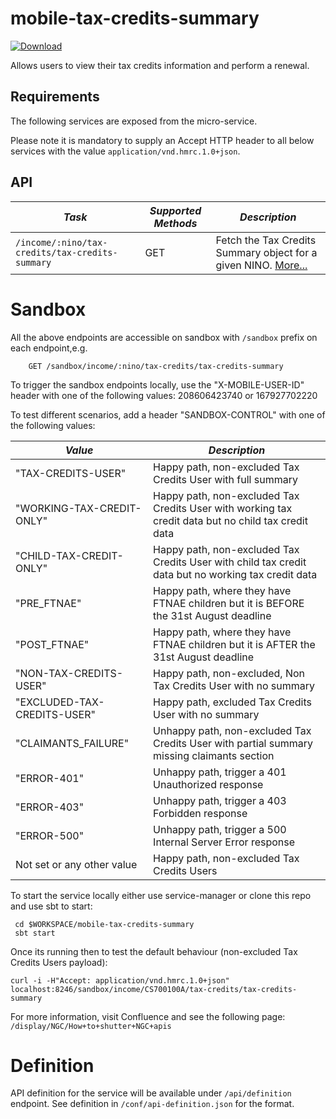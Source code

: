 mobile-tax-credits-summary
=============================================

[ ![Download](https://api.bintray.com/packages/hmrc/releases/mobile-tax-credits-summary/images/download.svg) ](https://bintray.com/hmrc/releases/mobile-tax-credits-summary/_latestVersion)

Allows users to view their tax credits information and perform a renewal.

Requirements
------------

The following services are exposed from the micro-service.

Please note it is mandatory to supply an Accept HTTP header to all below services with the value ```application/vnd.hmrc.1.0+json```. 

API
---

| *Task* | *Supported Methods* | *Description* |
|--------|----|----|
| ```/income/:nino/tax-credits/tax-credits-summary``` | GET | Fetch the Tax Credits Summary object for a given NINO. [More...](docs/tax-credits-summary.md)|

# Sandbox
All the above endpoints are accessible on sandbox with `/sandbox` prefix on each endpoint,e.g.
```
    GET /sandbox/income/:nino/tax-credits/tax-credits-summary
```

To trigger the sandbox endpoints locally, use the "X-MOBILE-USER-ID" header with one of the following values:
208606423740 or 167927702220

To test different scenarios, add a header "SANDBOX-CONTROL" with one of the following values:

| *Value* | *Description* |
|--------|----|
| "TAX-CREDITS-USER" | Happy path, non-excluded Tax Credits User with full summary |
| "WORKING-TAX-CREDIT-ONLY" | Happy path, non-excluded Tax Credits User with working tax credit data but no child tax credit data |
| "CHILD-TAX-CREDIT-ONLY" | Happy path, non-excluded Tax Credits User with child tax credit data but no working tax credit data |
| "PRE_FTNAE" | Happy path, where they have FTNAE children but it is BEFORE the 31st August deadline |
| "POST_FTNAE" | Happy path, where they have FTNAE children but it is AFTER the 31st August deadline |
| "NON-TAX-CREDITS-USER" | Happy path, non-excluded, Non Tax Credits User with no summary |
| "EXCLUDED-TAX-CREDITS-USER" | Happy path, excluded Tax Credits User with no summary |
| "CLAIMANTS_FAILURE" | Unhappy path, non-excluded Tax Credits User with partial summary missing claimants section | 
| "ERROR-401" | Unhappy path, trigger a 401 Unauthorized response |
| "ERROR-403" | Unhappy path, trigger a 403 Forbidden response |
| "ERROR-500" | Unhappy path, trigger a 500 Internal Server Error response |
| Not set or any other value | Happy path, non-excluded Tax Credits Users |

To start the service locally either use service-manager or clone this repo and use sbt to start:
```
 cd $WORKSPACE/mobile-tax-credits-summary
 sbt start 
```

Once its running then to test the default behaviour (non-excluded Tax Credits Users payload):
```
curl -i -H"Accept: application/vnd.hmrc.1.0+json" localhost:8246/sandbox/income/CS700100A/tax-credits/tax-credits-summary
```

For more information, visit Confluence and see the following page:
```/display/NGC/How+to+shutter+NGC+apis```

# Definition
API definition for the service will be available under `/api/definition` endpoint.
See definition in `/conf/api-definition.json` for the format.
